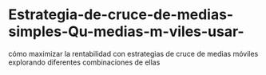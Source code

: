 # Estrategia-de-cruce-de-medias-simples-Qu-medias-m-viles-usar-
cómo maximizar la rentabilidad con estrategias de cruce de medias móviles explorando diferentes combinaciones de ellas
